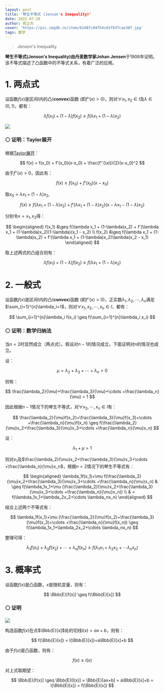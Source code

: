 ```yaml
---
layout: post
title: '琴生不等式 (Jenson's Inequality)'
date: 2022-07-20
author: 郑之杰
cover: 'https://pic.imgdb.cn/item/62d8fc04f54cd3f937cae30f.jpg'
tags: 数学
---
```


> Jenson's Inequality.

**琴生不等式(Jenson's Inequality)**由丹麦数学家**Johan Jensen**于$1906$年证明。该不等式描述了凸函数中的不等式关系，有着广泛的应用。

# 1. 两点式

设函数$f(x)$是区间$I$内的凸(**convex**)函数 (即$f''(x)>0$)，则对$\forall x_1,x_2 \in I$及$\lambda \in (0,1)$，都有：

$$ \lambda f(x_1) + (1-\lambda)f(x_2) \geq f(\lambda x_1 + (1-\lambda)x_2) $$

![](https://pic.imgdb.cn/item/62d8fc04f54cd3f937cae30f.jpg)

### ⚪ 证明：Taylor展开

根据[Taylor展开](https://0809zheng.github.io/2021/08/20/taylor.html)：

$$ f(x) = f(x_0) + f'(x_0)(x-x_0) + \frac{f''(\xi)}{2}(x-x_0)^2 $$

由于$f''(x)>0$，因此有：

$$ f(x) \geq f(x_0) + f'(x_0)(x-x_0)  $$

取$x_0=\lambda x_1 + (1-\lambda)x_2$,

$$ f(x) \geq f(\lambda x_1 + (1-\lambda)x_2) + f'(\lambda x_1 + (1-\lambda)x_2)(x-\lambda x_1 - (1-\lambda)x_2)  $$

分别令$x=x_1,x_2$得：

$$ \begin{aligned} f(x_1) &\geq f(\lambda x_1 + (1-\lambda)x_2) + f'(\lambda x_1 + (1-\lambda)x_2)(1-\lambda)(x_1 - x_2) \\ f(x_2) &\geq f(\lambda x_1 + (1-\lambda)x_2) + f'(\lambda x_1 + (1-\lambda)x_2)\lambda(x_2 - x_1) \end{aligned} $$

取上述两式的凸组合则有：

$$ \lambda f(x_1) + (1-\lambda)f(x_2) \geq f(\lambda x_1 + (1-\lambda)x_2) $$


# 2. 一般式

设函数$f(x)$是区间$I$内的凸(**convex**)函数 (即$f''(x)>0$)，正实数$\lambda_1,\lambda_2,\cdots,\lambda_n$满足$\sum_{i=1}^{n}\lambda_i=1$，则对$\forall x_1,x_2, \cdots,x_n \in I$，都有：

$$ \sum_{i=1}^{n}\lambda_i f(x_i)  \geq f(\sum_{i=1}^{n}\lambda_i x_i) $$

### ⚪ 证明：数学归纳法

当$n=2$时显然成立（两点式）。假设对$n-1$的情况成立，下面证明对$n$的情况也成立。

设：

$$ \mu = \lambda_2+\lambda_3+\cdots +\lambda_n > 0 $$

则有：

$$ \frac{\lambda_2}{\mu}+\frac{\lambda_3}{\mu}+\cdots +\frac{\lambda_n}{\mu} = 1 $$

因此根据$n-1$情况下的琴生不等式，对$\forall x_2, \cdots,x_n \in I$有：

$$ \frac{\lambda_2}{\mu}f(x_2)+\frac{\lambda_3}{\mu}f(x_3)+\cdots +\frac{\lambda_n}{\mu}f(x_n)  \geq f(\frac{\lambda_2}{\mu}x_2+\frac{\lambda_3}{\mu}x_3+\cdots +\frac{\lambda_n}{\mu}x_n) $$

设：

$$ \lambda_1 + \mu = 1 $$

则对$x_1$及$\frac{\lambda_2}{\mu}x_2+\frac{\lambda_3}{\mu}x_3+\cdots +\frac{\lambda_n}{\mu}x_n$，根据$n=2$情况下的琴生不等式有：

$$ \begin{aligned} \lambda_1f(x_1)+\mu f(\frac{\lambda_2}{\mu}x_2+\frac{\lambda_3}{\mu}x_3+\cdots +\frac{\lambda_n}{\mu}x_n) & \geq f(\lambda_1x_1+\mu (\frac{\lambda_2}{\mu}x_2+\frac{\lambda_3}{\mu}x_3+\cdots +\frac{\lambda_n}{\mu}x_n)) \\ & = f(\lambda_1x_1+\lambda_2x_2+\cdots \lambda_nx_n) \end{aligned} $$

结合上述两个不等式有：

$$ \lambda_1f(x_1)+\mu (\frac{\lambda_2}{\mu}f(x_2)+\frac{\lambda_3}{\mu}f(x_3)+\cdots +\frac{\lambda_n}{\mu}f(x_n))  \geq f(\lambda_1x_1+\lambda_2x_2+\cdots \lambda_nx_n) $$

整理可得：

$$ \lambda_1f(x_1)+\lambda_2f(x_2)+\cdots +\lambda_nf(x_n)  \geq f(\lambda_1x_1+\lambda_2x_2+\cdots \lambda_nx_n) $$

# 3. 概率式

设函数$f(x)$是凸函数，$x$是随机变量，则有：

$$ \Bbb{E}[f(x)] \geq f(\Bbb{E}[x]) $$


### ⚪ 证明

![](https://pic.imgdb.cn/item/62d91220f54cd3f9373aa494.jpg)


构造函数$f(x)$在点$\Bbb{E}[x]$处的切线$l(x)=ax+b$，则有：

$$ f(\Bbb{E}[x]) = l(\Bbb{E}[x])=a\Bbb{E}[x]+b $$

由于$f(x)$是凸函数，则有：

$$ f(x) \geq l(x) $$

对上式取期望：

$$ \Bbb{E}[f(x)] \geq \Bbb{E}[l(x)] = \Bbb{E}[ax+b] = a\Bbb{E}[x]+b = l(\Bbb{E}[x]) = f(\Bbb{E}[x]) $$
